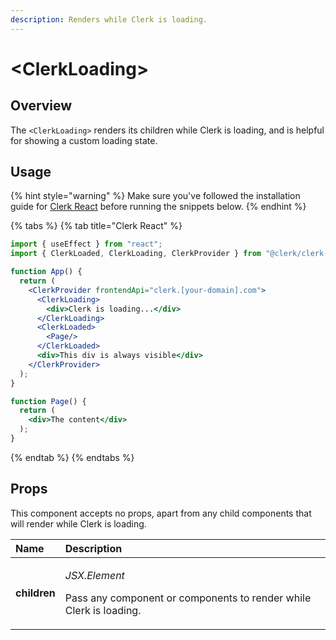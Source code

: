 ```yaml
---
description: Renders while Clerk is loading.
---
```


# &lt;ClerkLoading&gt;

## Overview

The `<ClerkLoading>` renders its children while Clerk is loading, and is helpful for showing a custom loading state.

## Usage

{% hint style="warning" %}
Make sure you've followed the installation guide for [Clerk React](../../reference/clerk-react/installation.md) before running the snippets below.
{% endhint %}

{% tabs %}
{% tab title="Clerk React" %}
```jsx
import { useEffect } from "react";
import { ClerkLoaded, ClerkLoading, ClerkProvider } from "@clerk/clerk-react";

function App() {
  return (
    <ClerkProvider frontendApi="clerk.[your-domain].com">
      <ClerkLoading>
        <div>Clerk is loading...</div>
      </ClerkLoading>
      <ClerkLoaded>
        <Page/>
      </ClerkLoaded>
      <div>This div is always visible</div>
    </ClerkProvider>
  );
}

function Page() {
  return (
    <div>The content</div>
  );
}
```
{% endtab %}
{% endtabs %}

## Props

This component accepts no props, apart from any child components that will render while Clerk is loading.

<table>
  <thead>
    <tr>
      <th style="text-align:left">Name</th>
      <th style="text-align:left">Description</th>
    </tr>
  </thead>
  <tbody>
    <tr>
      <td style="text-align:left"><b>children</b>
      </td>
      <td style="text-align:left">
        <p><em>JSX.Element</em>
        </p>
        <p>Pass any component or components to render while Clerk is loading.</p>
      </td>
    </tr>
  </tbody>
</table>



